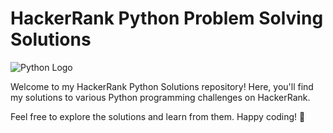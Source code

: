 # HackerRank Python Problem Solving Solutions

![Python Logo](https://www.python.org/static/community_logos/python-logo.png)

Welcome to my HackerRank Python Solutions repository! Here, you'll find my solutions to various Python programming challenges on HackerRank.

Feel free to explore the solutions and learn from them. Happy coding! 🚀
